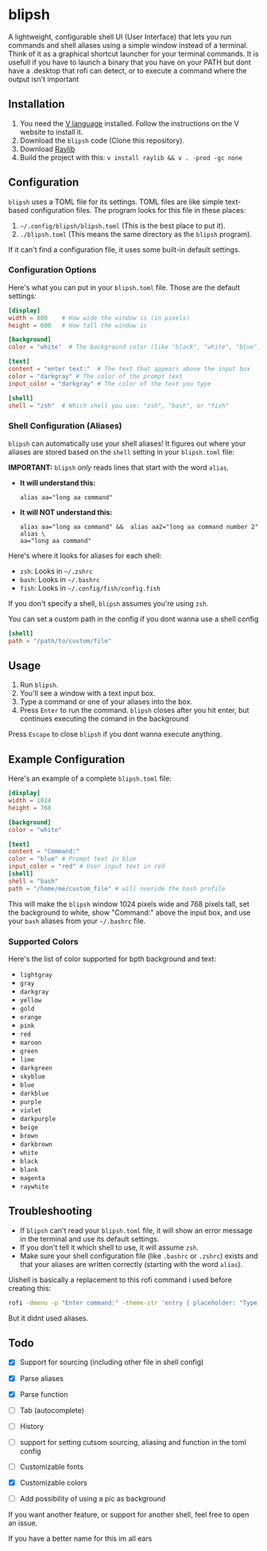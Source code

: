 # blipsh

A lightweight, configurable shell UI (User Interface) that lets you run commands and shell aliases using a simple window instead of a terminal.  Think of it as a graphical shortcut launcher for your terminal commands. It is usefull if you have to launch a binary that you have on your PATH but dont have a .desktop that rofi can detect, or to execute a command where the output isn't important

## Installation

1.  You need the [V language](https://github.com/vlang/v) installed.  Follow the instructions on the V website to install it.
2.  Download the `blipsh` code (Clone this repository).
3.  Download [Raylib](https://github.com/raysan5/raylib)
4.  Build the project  with this:
`
v install raylib && v . -prod -gc none
`

## Configuration

`blipsh` uses a TOML file for its settings.  TOML files are like simple text-based configuration files.  The program looks for this file in these places:

1.  `~/.config/blipsh/blipsh.toml` (This is the best place to put it).
2.  `./blipsh.toml` (This means the same directory as the `blipsh` program).

If it can't find a configuration file, it uses some built-in default settings.

### Configuration Options

Here's what you can put in your `blipsh.toml` file. Those are the default settings:

```toml
[display]
width = 800    # How wide the window is (in pixels)
height = 600   # How tall the window is

[background]
color = "white"  # The background color (like "black", "white", "blue", etc.)

[text]
content = "enter text:"  # The text that appears above the input box
color = "darkgray" # The color of the prompt text
input_color = "darkgray" # The color of the text you type

[shell]
shell = "zsh"  # Which shell you use: "zsh", "bash", or "fish"
```

### Shell Configuration (Aliases)

`blipsh` can automatically use your shell aliases!  It figures out where your aliases are stored based on the `shell` setting in your `blipsh.toml` file:

**IMPORTANT:**  `blipsh` *only* reads lines that start with the word `alias`.

*   **It will understand this:**
    ```
    alias aa="long aa command"
    ```

*   **It will NOT understand this:**
    ```
    alias aa="long aa command" &&  alias aa2="long aa command number 2"
    alias \
    aa="long aa command"
    ```


Here's where it looks for aliases for each shell:

*   `zsh`:  Looks in `~/.zshrc`
*   `bash`: Looks in `~/.bashrc`
*   `fish`: Looks in `~/.config/fish/config.fish`

If you don't specify a shell, `blipsh` assumes you're using `zsh`.

You can set a custom path in the config  if you dont wanna use a shell config
```toml
[shell]
path = "/path/to/custom/file"
```

## Usage

1.  Run `blipsh`.
2.  You'll see a window with a text input box.
3.  Type a command or one of your aliases into the box.
4.  Press `Enter` to run the command. `blipsh` closes after you hit enter, but continues executing the comand in the background

Press `Escape` to close `blipsh` if you dont wanna execute anything.


## Example Configuration

Here's an example of a complete `blipsh.toml` file:

```toml
[display]
width = 1024
height = 768

[background]
color = "white"

[text]
content = "Command:"
color = "blue" # Prompt text in blue
input_color = "red" # User input text in red
[shell]
shell = "bash"
path = "/home/me/custom_file" # will overide the bash profile
```

This will make the `blipsh` window 1024 pixels wide and 768 pixels tall, set the background to white, show "Command:" above the input box, and use your `bash` aliases from your `~/.bashrc` file.

### Supported Colors

Here's the list of color supported for bpth background and text:

*   `lightgray`
*   `gray`
*   `darkgray`
*   `yellow`
*   `gold`
*   `orange`
*   `pink`
*   `red`
*   `maroon`
*   `green`
*   `lime`
*   `darkgreen`
*   `skyblue`
*   `blue`
*   `darkblue`
*   `purple`
*   `violet`
*   `darkpurple`
*   `beige`
*   `brown`
*   `darkbrown`
*   `white`
*   `black`
*   `blank`
*   `magenta`
*   `raywhite`

## Troubleshooting

*   If `blipsh` can't read your `blipsh.toml` file, it will show an error message in the terminal and use its default settings.
*   If you don't tell it which shell to use, it will assume `zsh`.
*   Make sure your shell configuration file (like `.bashrc` or `.zshrc`) exists and that your aliases are written correctly (starting with the word `alias`).

Uishell is basically a replacement to this rofi command i used before creating this:
```sh
rofi -dmenu -p "Enter command:" -theme-str 'entry { placeholder: "Type command here..."; }' | zsh
```
But it didnt used aliases.

## Todo


- [x] Support for sourcing (including other file in shell config)
- [x] Parse aliases
- [x] Parse function
- [ ] Tab (autocomplete)
- [ ] History
- [ ] support for setting cutsom sourcing, aliasing and function in the toml config
- [ ] Customizable fonts
- [x] Customizable colors
- [ ] Add possibility of using a pic as background


If you want another feature, or support for another shell, feel free to open an issue.

If you have a better name for this im all ears
